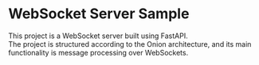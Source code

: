 # WebSocket Server Sample

This project is a WebSocket server built using FastAPI.  
The project is structured according to the Onion architecture, and its main functionality is message processing over WebSockets.
